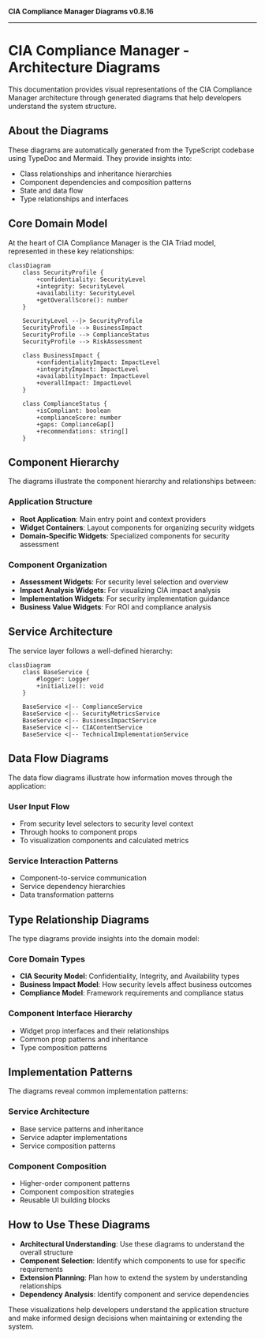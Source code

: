 **CIA Compliance Manager Diagrams v0.8.16**

***

# CIA Compliance Manager - Architecture Diagrams

This documentation provides visual representations of the CIA Compliance Manager architecture through generated diagrams that help developers understand the system structure.

## About the Diagrams

These diagrams are automatically generated from the TypeScript codebase using TypeDoc and Mermaid. They provide insights into:

- Class relationships and inheritance hierarchies
- Component dependencies and composition patterns
- State and data flow
- Type relationships and interfaces

## Core Domain Model

At the heart of CIA Compliance Manager is the CIA Triad model, represented in these key relationships:

```mermaid
classDiagram
    class SecurityProfile {
        +confidentiality: SecurityLevel
        +integrity: SecurityLevel
        +availability: SecurityLevel
        +getOverallScore(): number
    }
    
    SecurityLevel --|> SecurityProfile
    SecurityProfile --> BusinessImpact
    SecurityProfile --> ComplianceStatus
    SecurityProfile --> RiskAssessment
    
    class BusinessImpact {
        +confidentialityImpact: ImpactLevel
        +integrityImpact: ImpactLevel
        +availabilityImpact: ImpactLevel
        +overallImpact: ImpactLevel
    }
    
    class ComplianceStatus {
        +isCompliant: boolean
        +complianceScore: number
        +gaps: ComplianceGap[]
        +recommendations: string[]
    }
```

## Component Hierarchy

The diagrams illustrate the component hierarchy and relationships between:

### Application Structure
- **Root Application**: Main entry point and context providers
- **Widget Containers**: Layout components for organizing security widgets
- **Domain-Specific Widgets**: Specialized components for security assessment

### Component Organization
- **Assessment Widgets**: For security level selection and overview
- **Impact Analysis Widgets**: For visualizing CIA impact analysis
- **Implementation Widgets**: For security implementation guidance
- **Business Value Widgets**: For ROI and compliance analysis

## Service Architecture 

The service layer follows a well-defined hierarchy:

```mermaid
classDiagram
    class BaseService {
        #logger: Logger
        +initialize(): void
    }
    
    BaseService <|-- ComplianceService
    BaseService <|-- SecurityMetricsService
    BaseService <|-- BusinessImpactService
    BaseService <|-- CIAContentService
    BaseService <|-- TechnicalImplementationService
```

## Data Flow Diagrams

The data flow diagrams illustrate how information moves through the application:

### User Input Flow
- From security level selectors to security level context
- Through hooks to component props
- To visualization components and calculated metrics

### Service Interaction Patterns
- Component-to-service communication
- Service dependency hierarchies
- Data transformation patterns

## Type Relationship Diagrams

The type diagrams provide insights into the domain model:

### Core Domain Types
- **CIA Security Model**: Confidentiality, Integrity, and Availability types
- **Business Impact Model**: How security levels affect business outcomes
- **Compliance Model**: Framework requirements and compliance status

### Component Interface Hierarchy
- Widget prop interfaces and their relationships
- Common prop patterns and inheritance
- Type composition patterns

## Implementation Patterns

The diagrams reveal common implementation patterns:

### Service Architecture
- Base service patterns and inheritance
- Service adapter implementations
- Service composition patterns

### Component Composition
- Higher-order component patterns
- Component composition strategies
- Reusable UI building blocks

## How to Use These Diagrams

- **Architectural Understanding**: Use these diagrams to understand the overall structure
- **Component Selection**: Identify which components to use for specific requirements
- **Extension Planning**: Plan how to extend the system by understanding relationships
- **Dependency Analysis**: Identify component and service dependencies

These visualizations help developers understand the application structure and make informed design decisions when maintaining or extending the system.
